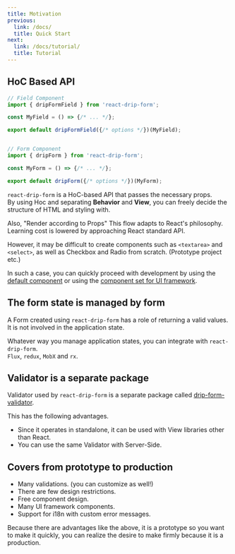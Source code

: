 ```yaml
---
title: Motivation
previous:
  link: /docs/
  title: Quick Start
next:
  link: /docs/tutorial/
  title: Tutorial
---
```



## HoC Based API

```javascript
// Field Component
import { dripFormField } from 'react-drip-form';

const MyField = () => {/* ... */};

export default dripFormField({/* options */})(MyField);


// Form Component
import { dripForm } from 'react-drip-form';

const MyForm = () => {/* ... */};

export default dripForm({/* options */})(MyForm);
```

`react-drip-form` is a HoC-based API that passes the necessary props.  
By using Hoc and separating **Behavior** and **View**, you can freely decide the structure of HTML and styling with.

Also, "Render according to Props" This flow adapts to React's philosophy.  
Learning cost is lowered by approaching React standard API.

However, it may be difficult to create components such as `<textarea>` and `<select>`, as well as Checkbox and Radio from scratch. (Prototype project etc.)

In such a case, you can quickly proceed with development by using the [default component](todo) or using the [component set for UI framework](todo).



## The form state is managed by form

A Form created using `react-drip-form` has a role of returning a valid values.  
It is not involved in the application state.

Whatever way you manage application states, you can integrate with `react-drip-form`.  
`Flux`, `redux`, `MobX` and `rx`.



## Validator is a separate package

Validator used by `react-drip-form` is a separate package called [drip-form-validator](https://github.com/tsuyoshiwada/drip-form-validator).

This has the following advantages.

* Since it operates in standalone, it can be used with View libraries other than React.
* You can use the same Validator with Server-Side.




## Covers from prototype to production

* Many validations. (you can customize as well!)
* There are few design restrictions.
* Free component design.
* Many UI framework components.
* Support for i18n with custom error messages.

Because there are advantages like the above, it is a prototype so you want to make it quickly, you can realize the desire to make firmly because it is a production.

